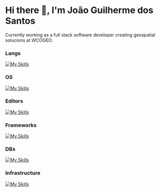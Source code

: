 # Hi there 👋, I'm João Guilherme dos Santos
Currently working as a full stack software developer creating geospatial solucions at WCOGEO.

### Langs  
[![My Skills](https://skillicons.dev/icons?i=cs,python,typescript,nodejs)](https://skillicons.dev)

### OS
[![My Skills](https://skillicons.dev/icons?i=linux,arch)](https://skillicons.dev)

### Editors
[![My Skills](https://skillicons.dev/icons?i=rider,visualstudio,vscode)](https://skillicons.dev)

### Frameworks
[![My Skills](https://skillicons.dev/icons?i=react,fastapi,dotnet)](https://skillicons.dev)

### DBs
[![My Skills](https://skillicons.dev/icons?i=redis,postgres)](https://skillicons.dev)

### Infrastructure
[![My Skills](https://skillicons.dev/icons?i=nginx,docker,git,jenkins)](https://skillicons.dev)
